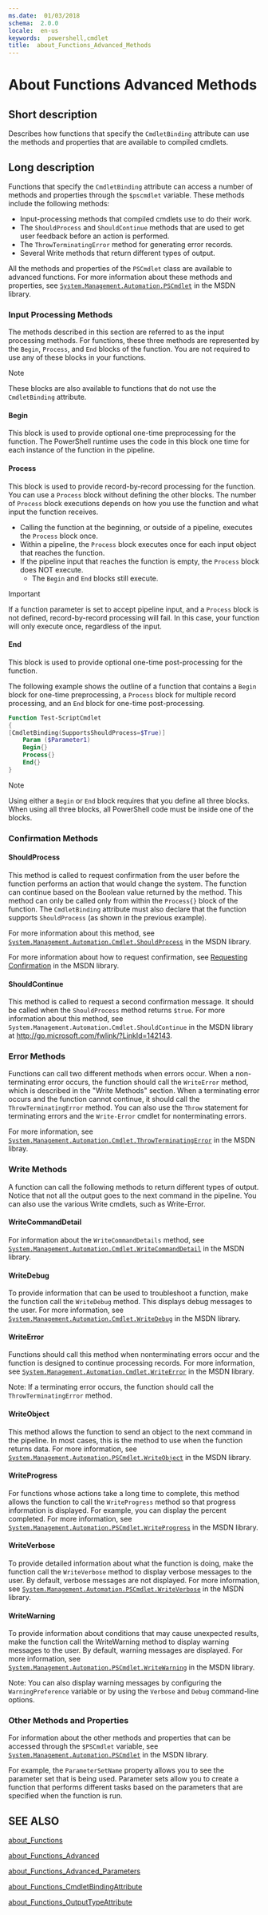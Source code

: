 ```yaml
---
ms.date:  01/03/2018
schema:  2.0.0
locale:  en-us
keywords:  powershell,cmdlet
title:  about_Functions_Advanced_Methods
---
```

# About Functions Advanced Methods

## Short description

Describes how functions that specify the `CmdletBinding` attribute can use the
methods and properties that are available to compiled cmdlets.

## Long description

Functions that specify the `CmdletBinding` attribute can access a number of
methods and properties through the `$pscmdlet` variable. These methods include
the following methods:

- Input-processing methods that compiled cmdlets use to do their work.
- The `ShouldProcess` and `ShouldContinue` methods that are used to get
  user feedback before an action is performed.
- The `ThrowTerminatingError` method for generating error records.
- Several Write methods that return different types of output.

All the methods and properties of the `PSCmdlet` class are available to
advanced functions. For more information about these methods and properties,
see [`System.Management.Automation.PSCmdlet`](http://go.microsoft.com/fwlink/?LinkId=142139) in the MSDN library.

### Input Processing Methods

The methods described in this section are referred to as the input processing
methods. For functions, these three methods are represented by the `Begin`,
`Process`, and `End` blocks of the function. You are not required to use
any of these blocks in your functions.

> [!NOTE]
> These blocks are also available to functions that do not use the
> `CmdletBinding` attribute.

#### Begin

This block is used to provide optional one-time preprocessing for the
function. The PowerShell runtime uses the code in this block one time
for each instance of the function in the pipeline.

#### Process

This block is used to provide record-by-record processing for the function.
You can use a `Process` block without defining the other blocks. The number
of `Process` block executions depends on how you use the function and what
input the function receives.

- Calling the function at the beginning, or outside of a pipeline, executes
  the `Process` block once.
- Within a pipeline, the `Process` block executes once for each input
  object that reaches the function.
- If the pipeline input that reaches the function is empty, the `Process`
  block does NOT execute.
  - The `Begin` and `End` blocks still execute.

> [!IMPORTANT]
> If a function parameter is set to accept pipeline input, and a `Process`
> block is not defined, record-by-record processing will fail. In this case,
> your function will only execute once, regardless of the input.

#### End

This block is used to provide optional one-time post-processing for the
function.

The following example shows the outline of a function that contains a `Begin`
block for one-time preprocessing, a `Process` block for multiple record
processing, and an `End` block for one-time post-processing.

```powershell
Function Test-ScriptCmdlet
{
[CmdletBinding(SupportsShouldProcess=$True)]
    Param ($Parameter1)
    Begin{}
    Process{}
    End{}
}
```

> [!NOTE]
> Using either a `Begin` or `End` block requires that you define all three
> blocks. When using all three blocks, all PowerShell code must be inside
> one of the blocks.

### Confirmation Methods

#### ShouldProcess

This method is called to request confirmation from the user before the
function performs an action that would change the system. The function can
continue based on the Boolean value returned by the method. This method can
only be called only from within the `Process{}` block of the function. The
`CmdletBinding` attribute must also declare that the function supports
`ShouldProcess` (as shown in the previous example).

For more information about this method, see
[`System.Management.Automation.Cmdlet.ShouldProcess`](http://go.microsoft.com/fwlink/?LinkId=142142)
in the MSDN library.

For more information about how to request confirmation, see
[Requesting Confirmation](http://go.microsoft.com/fwlink/?LinkID=136658)
in the MSDN library.

#### ShouldContinue

This method is called to request a second confirmation message. It should be
called when the `ShouldProcess` method returns `$true`. For more information
about this method, see `System.Management.Automation.Cmdlet.ShouldContinue` in
the MSDN library at http://go.microsoft.com/fwlink/?LinkId=142143.

### Error Methods

Functions can call two different methods when errors occur. When a
non-terminating error occurs, the function should call the `WriteError` method,
which is described in the "Write Methods" section. When a terminating error
occurs and the function cannot continue, it should call the
`ThrowTerminatingError` method. You can also use the `Throw` statement for
terminating errors and the `Write-Error` cmdlet for nonterminating errors.

For more information, see
[`System.Management.Automation.Cmdlet.ThrowTerminatingError`](http://go.microsoft.com/fwlink/?LinkId=142144)
in the MSDN libray.

### Write Methods

A function can call the following methods to return different types of output.
Notice that not all the output goes to the next command in the pipeline. You
can also use the various Write cmdlets, such as Write-Error.

#### WriteCommandDetail

For information about the `WriteCommandDetails` method, see
[`System.Management.Automation.Cmdlet.WriteCommandDetail`](http://go.microsoft.com/fwlink/?LinkId=142155)
in the MSDN library.

#### WriteDebug

To provide information that can be used to troubleshoot a function, make the
function call the `WriteDebug` method. This displays debug messages to the
user. For more information, see
[`System.Management.Automation.Cmdlet.WriteDebug`](http://go.microsoft.com/fwlink/?LinkId=142156)
in the MSDN library.

#### WriteError

Functions should call this method when nonterminating errors occur and the
function is designed to continue processing records. For more information, see
[`System.Management.Automation.Cmdlet.WriteError`](http://go.microsoft.com/fwlink/?LinkId=142157)
in the MSDN library.

Note: If a terminating error occurs, the function should call the
`ThrowTerminatingError` method.

#### WriteObject

This method allows the function to send an object to the next command in the
pipeline. In most cases, this is the method to use when the function returns
data. For more information, see
[`System.Management.Automation.PSCmdlet.WriteObject`](http://go.microsoft.com/fwlink/?LinkId=142158)
in the MSDN library.

#### WriteProgress

For functions whose actions take a long time to complete, this method allows
the function to call the `WriteProgress` method so that progress information
is displayed. For example, you can display the percent completed. For more
information, see [`System.Management.Automation.PSCmdlet.WriteProgress`](http://go.microsoft.com/fwlink/?LinkId=142160)
in the MSDN library.

#### WriteVerbose

To provide detailed information about what the function is doing, make the
function call the `WriteVerbose` method to display verbose messages to the
user. By default, verbose messages are not displayed. For more information,
see
[`System.Management.Automation.PSCmdlet.WriteVerbose`](http://go.microsoft.com/fwlink/?LinkId=142162)
in the MSDN library.

#### WriteWarning

To provide information about conditions that may cause unexpected results,
make the function call the WriteWarning method to display warning messages to
the user. By default, warning messages are displayed. For more information,
see [`System.Management.Automation.PSCmdlet.WriteWarning`](http://go.microsoft.com/fwlink/?LinkId=142164)
in the MSDN library.

Note: You can also display warning messages by configuring the
`WarningPreference` variable or by using the `Verbose` and `Debug`
command-line options.

### Other Methods and Properties

For information about the other methods and properties that can be
accessed through the `$PSCmdlet` variable, see
[`System.Management.Automation.PSCmdlet`](http://go.microsoft.com/fwlink/?LinkId=142139)
in the MSDN library.

For example, the `ParameterSetName` property allows you to see the parameter
set that is being used. Parameter sets allow you to create a function that
performs different tasks based on the parameters that are specified when the
function is run.

## SEE ALSO

[about_Functions](about_Functions.md)

[about_Functions_Advanced](about_Functions_Advanced.md)

[about_Functions_Advanced_Parameters](about_Functions_Advanced_Parameters.md)

[about_Functions_CmdletBindingAttribute](about_Functions_CmdletBindingAttribute.md)

[about_Functions_OutputTypeAttribute](about_Functions_OutputTypeAttribute.md)